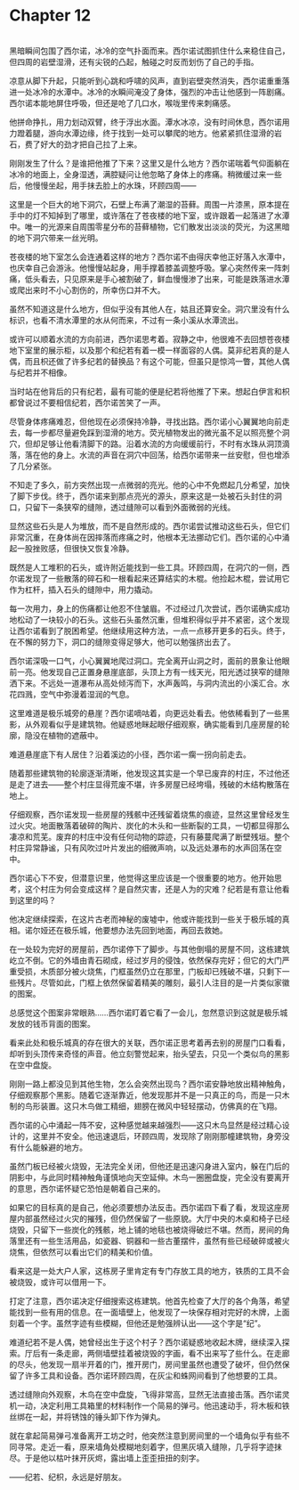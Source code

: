 # Chapter 12

<br>
黑暗瞬间包围了西尔诺，冰冷的空气扑面而来。西尔诺试图抓住什么来稳住自己，但四周的岩壁湿滑，还有尖锐的凸起，触碰之时反而划伤了自己的手指。

凉意从脚下升起，只能听到心跳和呼啸的风声，直到岩壁突然消失，西尔诺重重落进一处冰冷的水潭中。冰冷的水瞬间淹没了身体，强烈的冲击让他感到一阵剧痛。西尔诺本能地屏住呼吸，但还是呛了几口水，喉咙里传来刺痛感。

他拼命挣扎，用力划动双臂，终于浮出水面。潭水冰凉，没有时间休息，西尔诺用力蹬着腿，游向水潭边缘，终于找到一处可以攀爬的地方。他紧紧抓住湿滑的岩石，费了好大的劲才把自己拉了上来。

刚刚发生了什么？是谁把他推了下来？这里又是什么地方？西尔诺喘着气仰面躺在冰冷的地面上，全身湿透，满腔疑问让他忽略了身体上的疼痛。稍微缓过来一些后，他慢慢坐起，用手抹去脸上的水珠，环顾四周——

这里是一个巨大的地下洞穴，石壁上布满了潮湿的苔藓。周围一片漆黑，原本提在手中的灯不知掉到了哪里，或许落在了苍夜楼的地下室，或许跟着一起落进了水潭中。唯一的光源来自周围零星分布的苔藓植物，它们散发出淡淡的荧光，为这黑暗的地下洞穴带来一丝光明。

苍夜楼的地下室怎么会连通着这样的地方？西尔诺不由得庆幸他正好落入水潭中，也庆幸自己会游泳。他慢慢站起身，用手撑着膝盖调整呼吸。掌心突然传来一阵刺痛，低头看去，只见原来是手心被割破了，鲜血慢慢渗了出来，可能是跌落进水潭或爬出来时不小心割伤的，所幸伤口并不大。

虽然不知道这是什么地方，但似乎没有其他人在，姑且还算安全。洞穴里没有什么标识，也看不清水潭里的水从何而来，不过有一条小溪从水潭流出。

或许可以顺着水流的方向前进，西尔诺思考着。寂静之中，他很难不去回想苍夜楼地下室里的展示柜，以及那个和纪若有着一模一样面容的人偶。莫非纪若真的是人偶，而且枳还做了许多纪若的替换品？有这个可能，但虽只是惊鸿一瞥，其他人偶与纪若并不相像。

当时站在他背后的只有纪若，最有可能的便是纪若将他推了下来。想起白伊言和枳都曾说过不要相信纪若，西尔诺苦笑了一声。

尽管身体疼痛难忍，但他现在必须保持冷静，寻找出路。西尔诺小心翼翼地向前走去，每一步都尽量避免踩到湿滑的地方。荧光植物发出的微光虽不足以照亮整个洞穴，但却足够让他看清脚下的路。沿着水流的方向缓缓前行，不时有水珠从洞顶滴落，落在他的身上。水流的声音在洞穴中回荡，给西尔诺带来一丝安慰，但也增添了几分紧张。

不知走了多久，前方突然出现一点微弱的亮光。他的心中不免燃起几分希望，加快了脚下步伐。终于，西尔诺来到那点亮光的源头，原来这是一处被石头封住的洞口，只留下一条狭窄的缝隙，透过缝隙可以看到外面微弱的光线。

显然这些石头是人为堆放，而不是自然形成的。西尔诺尝试推动这些石头，但它们非常沉重，在身体尚在因摔落而疼痛之时，他根本无法挪动它们。西尔诺的心中涌起一股挫败感，但很快又恢复冷静。

既然是人工堆积的石头，或许附近能找到一些工具。环顾四周，在洞穴的一侧，西尔诺发现了一些散落的碎石和一根看起来还算结实的木棍。他捡起木棍，尝试用它作为杠杆，插入石头的缝隙中，用力撬动。

每一次用力，身上的伤痛都让他忍不住皱眉。不过经过几次尝试，西尔诺确实成功地松动了一块较小的石头。这些石头虽然沉重，但堆积得似乎并不紧密，这个发现让西尔诺看到了脱困希望。他继续用这种方法，一点一点移开更多的石头。终于，在不懈的努力下，洞口的缝隙变得足够大，他可以勉强挤出去了。

西尔诺深吸一口气，小心翼翼地爬过洞口。完全离开山洞之时，面前的景象让他眼前一亮。他发现自己正置身悬崖底部，头顶上方有一线天光，阳光透过狭窄的缝隙洒下来。不远处一道瀑布从高处倾泻而下，水声轰鸣，与洞内流出的小溪汇合。水花四溅，空气中弥漫着湿润的气息。

这里难道是极乐城旁的悬崖？西尔诺嘀咕着，向更远处看去。他依稀看到了一些黑影，从外观看似乎是建筑物。他疑惑地眯起眼仔细观察，确实能看到几座房屋的轮廓，隐没在植物的遮蔽中。

难道悬崖底下有人居住？沿着溪边的小径，西尔诺一瘸一拐向前走去。

随着那些建筑物的轮廓逐渐清晰，他发现这其实是一个早已废弃的村庄，不过他还是走了进去——整个村庄显得荒废不堪，许多房屋已经垮塌，残破的木结构散落在地上。

仔细观察，西尔诺发现一些房屋的残骸中还残留着烧焦的痕迹，显然这里曾经发生过火灾。地面散落着破碎的陶片、炭化的木头和一些断裂的工具，一切都显得那么凄凉和荒芜。废弃的村庄中没有任何动物的踪迹，只有藤蔓爬满了断壁残垣。整个村庄异常静谧，只有风吹过叶片发出的细微声响，以及远处瀑布的水声回荡在空中。

西尔诺心下不安，但潜意识里，他觉得这里应该是一个很重要的地方。他开始思考，这个村庄为何会变成这样？是自然灾害，还是人为的灾难？纪若是有意让他看到这里的吗？

他决定继续探索，在这片古老而神秘的废墟中，他或许能找到一些关于极乐城的真相。诺尔娅还在极乐城，他要想办法先回到地面，再回去救她。

在一处较为完好的房屋前，西尔诺停下了脚步。与其他倒塌的房屋不同，这栋建筑屹立不倒。它的外墙由青石砌成，经过岁月的侵蚀，依然保存完好；但它的大门严重受损，木质部分被火烧焦，门框虽然仍立在那里，门板却已残破不堪，只剩下一些残片。尽管如此，门框上依然保留着精美的雕刻，最引人注目的是一片类似家徽的图案。

总感觉这个图案非常眼熟……西尔诺盯着它看了一会儿，忽然意识到这就是极乐城发放的钱币背面的图案。

看来此处和极乐城真的存在很大的关联，西尔诺正思考着再去别的房屋门口看看，却听到头顶传来奇怪的声音。他立刻警觉起来，抬头望去，只见一个类似鸟的黑影在空中盘旋。

刚刚一路上都没见到其他生物，怎么会突然出现鸟？西尔诺安静地放出精神触角，仔细观察那个黑影。随着它逐渐靠近，他发现那并不是一只真正的鸟，而是一只木制的鸟形装置。这只木鸟做工精细，翅膀在微风中轻轻摆动，仿佛真的在飞翔。

西尔诺的心中涌起一阵不安，这种感觉越来越强烈——这只木鸟显然是经过精心设计的，这里并不安全。他迅速退后，环顾四周，发现除了刚刚那幢建筑物，身旁没有什么能躲避的地方。

虽然门板已经被火烧毁，无法完全关闭，但他还是迅速闪身进入室内，躲在门后的阴影中，与此同时精神触角谨慎地向天空延伸。木鸟一圈圈盘旋，完全没有要离开的意思，西尔诺怀疑它恐怕是朝着自己来的。

如果它的目标真的是自己，他必须要想办法反击。西尔诺四下看了看，发现这座房屋内部虽然经过火灾的摧残，但仍然保留了一些原貌。大厅中央的木桌和椅子已经烧毁，只留下一些炭化的残骸，地上铺的地毯也被烧得破烂不堪。然而，房间的角落里还有一些生活用品，如瓷器、铜器和一些古董摆件，虽然有些已经破碎或被火烧焦，但依然可以看出它们的精美和价值。

看来这是一处大户人家，这栋房子里肯定有专门存放工具的地方，铁质的工具不会被烧毁，或许可以借用一下。

打定了注意，西尔诺决定仔细搜索这栋建筑。他首先检查了大厅的各个角落，希望能找到一些有用的信息。在一面墙壁上，他发现了一块保存相对完好的木牌，上面刻着一个字。虽然字迹有些模糊，但他还是勉强辨认出——这个字是“纪”。

难道纪若不是人偶，她曾经出生于这个村子？西尔诺疑惑地收起木牌，继续深入探索。厅后有一条走廊，两侧墙壁挂着被烧毁的字画，看不出来写了些什么。在走廊的尽头，他发现一扇半开着的门，推开房门，房间里虽然也遭受了破坏，但仍然保留了许多工具和设备。西尔诺环顾四周，在灰尘和蛛网间看到了他想要的工具。

透过缝隙向外观察，木鸟在空中盘旋，飞得非常高，显然无法直接击落。西尔诺灵机一动，决定利用工具箱里的材料制作一个简易的弹弓。他迅速动手，将木板和铁丝绑在一起，并将锈蚀的锤头卸下作为弹丸。

就在拿起简易弹弓准备离开工坊之时，他突然注意到房间里的一个墙角似乎有些不同寻常。走近一看，原来墙角处模糊地刻着字，但黑灰填入缝隙，几乎将字迹抹尽。于是他以枯叶抹开灰烬，露出墙上歪歪扭扭的刻字。

——纪若、纪枳，永远是好朋友。
